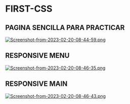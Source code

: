# FIRST-CSS
## PAGINA SENCILLA PARA PRACTICAR 

[![Screenshot-from-2023-02-20-08-44-59.png](https://i.postimg.cc/L5vP4DYn/Screenshot-from-2023-02-20-08-44-59.png)](https://postimg.cc/tnZJ2hzj)

## RESPONSIVE MENU

[![Screenshot-from-2023-02-20-08-46-35.png](https://i.postimg.cc/MpZSjDcz/Screenshot-from-2023-02-20-08-46-35.png)](https://postimg.cc/KRWV6trW)

## RESPONSIVE MAIN

[![Screenshot-from-2023-02-20-08-46-43.png](https://i.postimg.cc/zGd1wgWK/Screenshot-from-2023-02-20-08-46-43.png)](https://postimg.cc/WdJKTt51)
